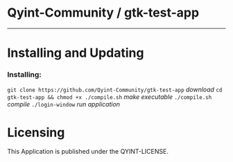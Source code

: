 # Qyint-Community / gtk-test-app
- - -

# Installing and Updating
### Installing:
`git clone https://github.com/Qyint-Community/gtk-test-app` *download*
`cd gtk-test-app && chmod +x ./compile.sh` *make executable*
`./compile.sh` *compile*
`./login-window` *run application*

# Licensing
This Application is published under the QYINT-LICENSE.
